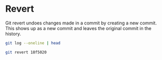 # Revert

Git revert undoes changes made in a commit by creating a new commit.
This shows up as a new commit and leaves the original commit in the history.

```bash
git log --oneline | head

git revert 18f5020
```

